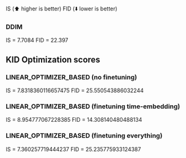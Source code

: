 IS (⬆️ higher is better)
FID (⬇️ lower is better)

### DDIM
IS = 7.7084
FID = 22.397

## KID Optimization scores

### LINEAR_OPTIMIZER_BASED (no finetuning)
IS = 7.8318360116657475
FID = 25.550543886032244

### LINEAR_OPTIMIZER_BASED (finetuning time-embedding)
IS = 8.954777067228385 
FID = 14.308140480488134

### LINEAR_OPTIMIZER_BASED (finetuning everything)
IS = 7.360257719444237
FID = 25.235775933124387
